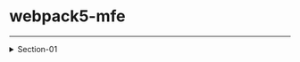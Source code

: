 # webpack5-mfe
--------------

<details>
<summary> Section-01</summary>
<details>
<summary> Section-01 - Part1 : Getting Started </summary>

 <details>
<summary> Screenshots to understand webpack </summary>
1. Why Webpack ?
<img width="927" alt="01_why-webpack" src="https://github.com/user-attachments/assets/dbf158f2-f50a-4d2c-bbe9-360db12d4b7b">
			
2. Modules
<img width="1021" alt="02_birth_of_modules" src="https://github.com/user-attachments/assets/29160f4d-3171-4289-a6f6-5e5732e6610f">
			
3. Use of Webpack
<img width="1239" alt="03_use-of-webpack" src="https://github.com/user-attachments/assets/1f43e5ab-b5e3-4904-a0d6-e43a4074d9ad">
			
4. How webpack works ?
<br />
<img width="446" alt="04_how-webpack-works_a" src="https://github.com/user-attachments/assets/26b28e68-1fff-4add-b5c3-e36a08403010">
<br />
<img width="1501" alt="04_how-webpack-works_b" src="https://github.com/user-attachments/assets/15696a7f-3c59-4066-bb83-f5c4432ce36c">
<br />

</details>

<details>
<summary> Lets do some practical  </summary>
Steps :   
<br />
			
> npm init -y <br />
> npm i --save-dev webpack webpack-cli <br />
> npm i --save lodash <br />

Lets create 4 files
- create folder "src" parallel to package.json
- add index.html and index.js inside src folder
- create webpack.config.js file
<br />

<details>
 <summary> 1. package.json </summary>
<br />
make below changes in scripts <br />
  
>  "build": "webpack --config webpack.config.js --mode development"
	
```javascript
			
{
  "name": "01_Getting_Started",
  "version": "1.0.0",
  "description": "",
  "main": "index.js",
  "scripts": {
    "build": "webpack --config webpack.config.js --mode development"
  },
  "keywords": [],
  "author": "",
  "license": "ISC",
  "devDependencies": {
    "webpack": "^5.88.2",
    "webpack-cli": "^5.1.4"
  },
  "dependencies": {
    "lodash": "^4.17.21"
  }
}

```
</details>


<details>
 <summary> 2. index.html </summary>

```javascript
			
<!DOCTYPE html>
<html lang="en">
<head>
    <meta charset="UTF-8">
    <meta name="viewport" content="width=device-width, initial-scale=1.0">
    <title>Webpack</title>
</head>
<body>
    <h1 id="header"> Hey  this is my first webpack application</h1>
    <ul id="shopping-list"></ul>
    <button id="button1">Click Me</button>
</body>
<script src="../dist/bundle.js"></script>
</html>
```

</details>

<details>
        
<summary> 3. index.js </summary>
				
```javascript  
				
import _ from "lodash";

document.getElementById('button1').addEventListener('click',function() {
    const el= document.getElementById('header')
    el.innerHTML= "Hey I have updated the code"
    
    const listItems= ['Apples', 'Mangoes', 'Oranges']
    const ulEle= document.getElementById('shopping-list')
    _.forEach(listItems, function(item) {
        const tempEle= document.createElement('li')
        tempEle.innerHTML= item
        ulEle.appendChild(tempEle)
    })
})

```
</details>

<details>
<summary> 4. webpack.config.js </summary>
			
```javascript
			
const path= require('path')
			
module.exports= {
    entry: "./src/index.js",
    output: {
        filename: "bundle.js",
        path: path.resolve(__dirname, "dist")
    }
}
```

</details>
	
> npm i <br />


> npm run build

Now open html file with live server and click on button "Click Me"
</details>

<details>
<summary> Section-01 - Part2 : CommonJS-Modules </summary>
<img width="516" alt="Section1-Part2-Modules-In-Javascript" src="https://github.com/user-attachments/assets/2c19d441-9d75-4f41-af67-29f5734de213">

	
</details>


</details>



